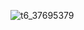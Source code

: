 ![t6_37695379](https://user-images.githubusercontent.com/17806205/203720472-20219ea0-f01b-441f-9ce0-2e53429f2285.jpg)